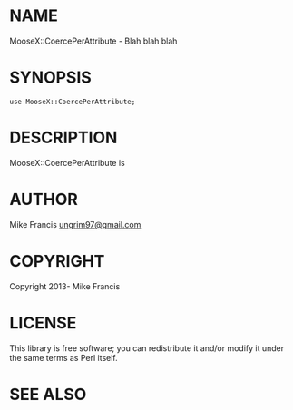 # NAME

MooseX::CoercePerAttribute - Blah blah blah

# SYNOPSIS

    use MooseX::CoercePerAttribute;

# DESCRIPTION

MooseX::CoercePerAttribute is

# AUTHOR

Mike Francis <ungrim97@gmail.com>

# COPYRIGHT

Copyright 2013- Mike Francis

# LICENSE

This library is free software; you can redistribute it and/or modify
it under the same terms as Perl itself.

# SEE ALSO
